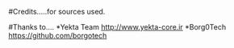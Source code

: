 #Credits.....for sources used.

#Thanks to....
*Yekta Team  http://www.yekta-core.ir
*Borg0Tech   https://github.com/borgotech

